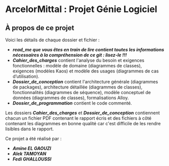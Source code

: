 # ArcelorMittal : Projet Génie Logiciel
## À propos de ce projet

Voici les détails de chaque dossier et fichier :

- ***read_me que vous êtes en train de lire contient toutes les informations nécessaires à la compréhension de ce git : lisez-le !!!***
- ***Cahier_des_charges*** contient l'analyse du besoin et exigences fonctionnelles : modèle de domaine (diagrammes de classes), exigences (modèles Kaos) et modèle des usages (diagrammes de cas d’utilisation).
- ***Dossier_de_conception*** contient l'architecture générale (diagrammes de packages), architecture détaillée (diagrammes de classes), fonctionnalités (diagrammes de séquence), modèle conceptuel de données (diagrammes de classes), formalisations Alloy.
- ***Dossier_de_programmation*** contient le code commenté.

Les dossiers ***Cahier_des_charges*** et ***Dossier_de_conception*** contiennent chacun un fichier PDF contenant le rapport écris et des fichiers à côté contenant les diagrammes en bonne qualité car c'est difficile de les rendre lisibles dans le rapport.

Ce projet a été réalisé par :
- ***Amine EL GAOUZI***
- ***Alek TAMOYAN***
- ***Fedi GHALLOUSSI***
